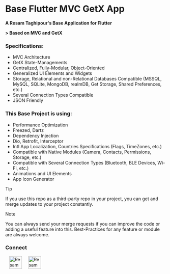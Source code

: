# Base Flutter MVC GetX App

**A Resam Taghipour's Base Application for Flutter**

**> Based on MVC and GetX**

### Specifications:
- MVC Architecture
- GetX State-Managements
- Centralized, Fully-Modular, Object-Oriented
- Generalized UI Elements and Widgets 
- Storage, Relational and non-Relational Databases Compatible (MSSQL, MySQL, SQLite, MongoDB, realmDB, Get Storage, Shared Preferences, etc.)
- Several Connection Types Compatible
- JSON Friendly


### This Base Project is using:
- Performance Optimization
- Freezed, Dartz
- Dependency Injection
- Dio, Retrofit, Interceptor
- Intl App Localization, Countries Specifications (Flags, TimeZones, etc.)
- Compatible with Native Modules (Camera, Contacts, Permissions, Storage, etc.)
- Compatible with Several Connection Types (Bluetooth, BLE Devices, Wi-Fi, etc.)
- Animations and UI Elements
- App Icon Generator

> [!Tip]
> 
> If you use this repo as a third-party repo in your project, you can get and merge updates to your project constantly.

> [!Note]
> 
> You can always send your merge requests if you can improve the code or adding a useful feature into this.
> Best-Practices for any feature or module are always welcome.


### Connect
<tr>
<td>&nbsp;&nbsp;</td>
<td>
<a href="https://github.com/reesaam"><img src="https://edent.github.io/SuperTinyIcons/images/svg/github.svg" width="40" title="GitHub" alt="Resam GitHub Profile"></a>
</td>
<td>&nbsp;&nbsp;&nbsp;</td>
<td>
<a href="https://www.linkedin.com/in/resam"><img src="https://edent.github.io/SuperTinyIcons/images/svg/linkedin.svg" width="40" title="LinkedIn" alt="Resam LinkedIn Profile"></a>
</td>
</tr>


